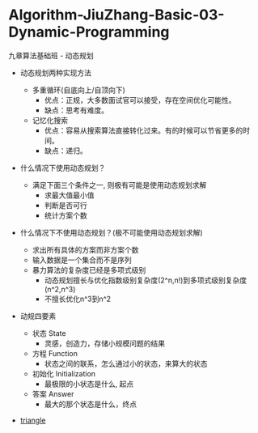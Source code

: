 # Algorithm-JiuZhang-Basic-03-Dynamic-Programming
九章算法基础班 - 动态规划

- 动态规划两种实现方法
  - 多重循环(自底向上/自顶向下)
    - 优点：正规，大多数面试官可以接受，存在空间优化可能性。
    - 缺点：思考有难度。
  - 记忆化搜索
    - 优点：容易从搜索算法直接转化过来。有的时候可以节省更多的时间。
    - 缺点：递归。

- 什么情况下使用动态规划？
  - 满足下面三个条件之一, 则极有可能是使用动态规划求解
    - 求最大值最小值
    - 判断是否可行
    - 统计方案个数

- 什么情况下不使用动态规划？(极不可能使用动态规划求解)
  - 求出所有具体的方案而非方案个数
  - 输入数据是一个集合而不是序列
  - 暴力算法的复杂度已经是多项式级别
    - 动态规划擅长与优化指数级别复杂度(2^n,n!)到多项式级别复杂度(n^2,n^3)
    - 不擅长优化n^3到n^2
    
- 动规四要素
  - 状态 State
    - 灵感，创造力，存储小规模问题的结果
  - 方程 Function
    - 状态之间的联系，怎么通过小的状态，来算大的状态
  - 初始化 Initialization
    - 最极限的小状态是什么, 起点
  - 答案 Answer
    - 最大的那个状态是什么，终点

- [triangle](https://www.lintcode.com/problem/triangle/description)

